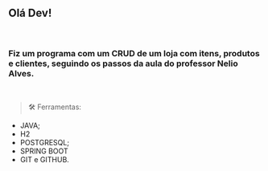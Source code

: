 ## Olá Dev!
<br>

### Fiz um programa com um CRUD de um loja com itens, produtos e clientes, seguindo os passos da aula do professor Nelio Alves.

<br>

> 🛠️ Ferramentas:

- JAVA;
- H2
- POSTGRESQL;
- SPRING BOOT
- GIT e GITHUB.
